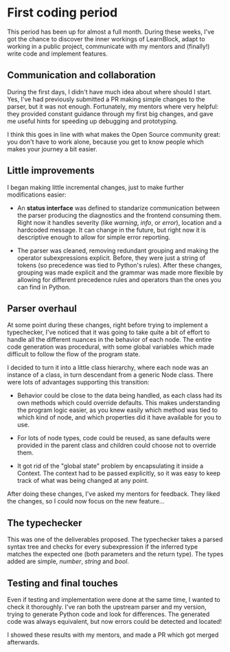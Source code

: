 First coding period
===================

This period has been up for almost a full month. During these weeks, I've got
the chance to discover the inner workings of LearnBlock, adapt to working in a
public project, communicate with my mentors and (finally!) write code and
implement features.

Communication and collaboration
-------------------------------

During the first days, I didn't have much idea about where should I start.
Yes, I've had previously submitted a PR making simple changes to the parser,
but it was not enough. Fortunately, my mentors where very helpful: they
provided constant guidance through my first big changes, and gave me useful
hints for speeding up debugging and prototyping.

I think this goes in line with what makes the Open Source community great:
you don't have to work alone, because you get to know people which makes your
journey a bit easier.

Little improvements
-------------------

I began making little incremental changes, just to make further modifications
easier:

- An **status interface** was defined to standarize communication between the
  parser producing the diagnostics and the frontend consuming them. Right now
  it handles severity (like _warning_, _info_, or _error_), location and a
  hardcoded message. It can change in the future, but right now it is
  descriptive enough to allow for simple error reporting.

- The parser was cleaned, removing redundant grouping and making the operator
  subexpressions explicit. Before, they were just a string of tokens (so
  precedence was tied to Python's rules). After these changes, grouping was
  made explicit and the grammar was made more flexible by allowing for
  different precedence rules and operators than the ones you can find in
  Python.

Parser overhaul
---------------

At some point during these changes, right before trying to implement a
typechecker, I've noticed that it was going to take quite a bit of effort to
handle all the different nuances in the behavior of each node. The entire code
generation was procedural, with some global variables which made difficult to
follow the flow of the program state.

I decided to turn it into a little class hierarchy, where each node was an
instance of a class, in turn descendant from a generic Node class. There were
lots of advantages supporting this transition:

- Behavior could be close to the data being handled, as each class had its own
  methods which could override defaults. This makes understanding the program
  logic easier, as you knew easily which method was tied to which kind of node,
  and which properties did it have available for you to use.

- For lots of node types, code could be reused, as sane defaults were provided
  in the parent class and children could choose not to override them.

- It got rid of the "global state" problem by encapsulating it inside a
  Context. The context had to be passed explicitly, so it was easy to keep
  track of what was being changed at any point.

After doing these changes, I've asked my mentors for feedback. They liked the
changes, so I could now focus on the new feature...


The typechecker
---------------

This was one of the deliverables proposed. The typechecker takes a parsed
syntax tree and checks for every subexpression if the inferred type matches the
expected one (both parameters and the return type). The types added are simple,
_number_, _string_ and _bool_.

Testing and final touches
-------------------------

Even if testing and implementation were done at the same time, I wanted to
check it thoroughly. I've ran both the upstream parser and my version, trying
to generate Python code and look for differences. The generated code was always
equivalent, but now errors could be detected and located!

I showed these results with my mentors, and made a PR which got merged
afterwards.

